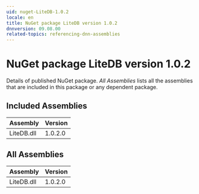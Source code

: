 ```yaml
---
uid: nuget-LiteDB-1.0.2
locale: en
title: NuGet package LiteDB version 1.0.2
dnnversion: 09.08.00
related-topics: referencing-dnn-assemblies
---
```


# NuGet package LiteDB version 1.0.2
Details of published NuGet package.
*All Assemblies* lists all the assemblies that are included in this package or any dependent package.

## Included Assemblies

|Assembly|Version|
|---|---|
|LiteDB.dll|1.0.2.0|

## All Assemblies

|Assembly|Version|
|---|---|
|LiteDB.dll|1.0.2.0|


